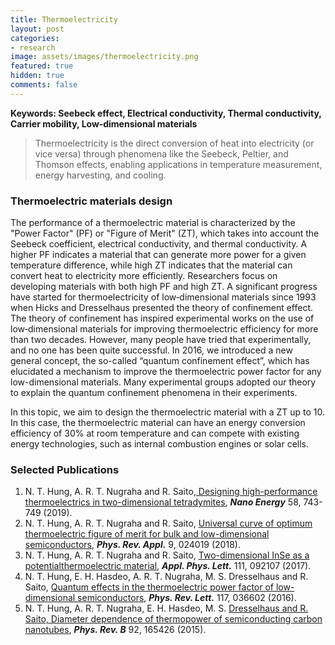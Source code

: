 ```yaml
---
title: Thermoelectricity
layout: post
categories:
- research
image: assets/images/thermoelectricity.png
featured: true
hidden: true
comments: false
---
```


**Keywords: Seebeck effect, Electrical conductivity, Thermal conductivity, Carrier mobility, Low‐dimensional materials**

> Thermoelectricity is the direct conversion of heat into electricity (or vice versa) through phenomena like the Seebeck, Peltier, and Thomson effects, enabling applications in temperature measurement, energy harvesting, and cooling.

### Thermoelectric materials design
The performance of a thermoelectric material is characterized by the "Power Factor" (PF) or "Figure of Merit" (ZT), which takes into account the Seebeck coefficient, electrical conductivity, and thermal conductivity. A higher PF indicates a material that can generate more power for a given temperature difference, while high ZT indicates that the material can convert heat to electricity more efficiently. Researchers focus on developing materials with both high PF and high ZT. A significant progress have started for thermoelectricity of low‐dimensional materials since 1993 when Hicks and Dresselhaus presented the theory of confinement effect. The theory of confinement has inspired experimental works on the use of low‐dimensional materials for improving thermoelectric efficiency for more than two decades. However, many people have tried that experimentally, and no one has been quite successful. In 2016, we introduced a new general concept, the so-called “quantum confinement effect”, which has elucidated a mechanism to improve the thermoelectric power factor for any low-dimensional materials. Many experimental groups adopted our theory to explain the quantum confinement phenomena in their experiments. 

In this topic, we aim to design the thermoelectric material with a ZT up to 10. In this case, the thermoelectric material can have an energy conversion efficiency of 30% at room temperature and can compete with existing energy technologies, such as internal combustion engines or solar cells.

### Selected Publications
1. N. T. Hung, A. R. T. Nugraha and R. Saito,[ Designing high-performance thermoelectrics in two-dimensional tetradymites](https://doi.org/10.1016/j.nanoen.2019.02.015), ***Nano Energy*** 58, 743-749 (2019).
2. N. T. Hung, A. R. T. Nugraha and R. Saito, [Universal curve of optimum thermoelectric figure of merit for bulk and low-dimensional semiconductors](https://doi.org/10.1103/PhysRevApplied.9.024019), ***Phys. Rev. Appl.*** 9, 024019 (2018).
3. N. T. Hung, A. R. T. Nugraha and R. Saito, [Two-dimensional InSe as a potentialthermoelectric material](https://dx.doi.org/10.1063/1.5001184), ***Appl. Phys. Lett.*** 111, 092107 (2017).
4. N. T. Hung, E. H. Hasdeo, A. R. T. Nugraha, M. S. Dresselhaus and R. Saito, [Quantum effects in the thermoelectric power factor of low-dimensional semiconductors](https://dx.doi.org/10.1103/PhysRevLett.117.036602), ***Phys. Rev. Lett.*** 117, 036602 (2016).
5. N. T. Hung, A. R. T. Nugraha, E. H. Hasdeo, M. S. [Dresselhaus and R. Saito, Diameter dependence of thermopower of semiconducting carbon nanotubes](https://dx.doi.org/10.1103/PhysRevB.92.165426), ***Phys. Rev. B*** 92, 165426 (2015).
